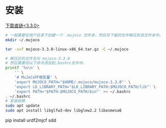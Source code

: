 # 安装
[下载直链<3.3.0>](https://github.com/google-deepmind/mujoco/releases/download/3.3.0/mujoco-3.3.0-linux-x86_64.tar.gz)


```bash
# 一般需要在用户目录下创建一个 .mujoco 文件夹，然后将下载的文件解压到该文件夹中。
mkdir ~/.mujoco

tar -xvf mujoco-3.3.0-linux-x86_64.tar.gz -C ~/.mujoco

# 解压后的文件名叫 mujoco-3.3.0
# 然后需要将以下命令添加到.bashrc文件中。
printf '%s\n' \
    '' \
    '# MuJoCo环境变量' \
    'export MUJOCO_PATH="$HOME/.mujoco/mujoco-3.3.0"' \
    'export LD_LIBRARY_PATH="$LD_LIBRARY_PATH:$MUJOCO_PATH/lib"' \
    'export PATH="$PATH:$MUJOCO_PATH/bin"' >> ~/.bashrc
. ~/.bashrc
# 安装依赖
sudo apt update
sudo apt install libglfw3-dev libglew2.2 libosmesa6
```

pip install urdf2mjcf
sdd